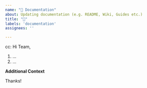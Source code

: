 ```yaml
---
name: "📝 Documentation"
about: Updating documentation (e.g. README, Wiki, Guides etc.)
title: "📝"
labels: 'documentation'
assignees: ''

---
```

<!-- These comments automatically delete -->
<!-- @ mention users who should be in the loop next to cc: -->
cc: 
Hi Team,

<!-- Short summary of  -->

<!--Add numbered tasks-->
1. ...
2. ...

**Additional Context**
<!-- Add any other context or screenshots here -->

Thanks!
